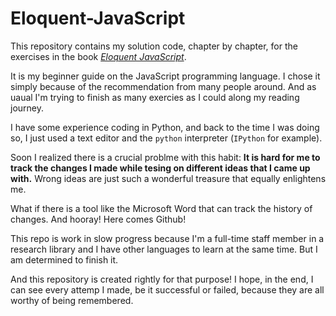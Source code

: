 # Eloquent-JavaScript
This repository contains my solution code, chapter by chapter, for the exercises in the book *[Eloquent JavaScript](https://eloquentjavascript.net/)*.

It is my beginner guide on the JavaScript programming language. 
I chose it simply because of the recommendation from many people around. And as uaual I'm trying to finish as many exercies as I could
along my reading journey.

I have some experience coding in Python, and back to the time I was doing so, I just used a text editor and the `python` interpreter (`IPython` for example).

Soon I realized there is a crucial problme with this habit: **It is hard for me to track the changes I made while tesing on different ideas that I came up with.** Wrong ideas are just such a wonderful treasure that equally enlightens me.

What if there is a tool like the Microsoft Word that can track the history of changes. And hooray! Here comes Github!

This repo is work in slow progress because I'm a full-time staff member in a
research library and I have other languages to learn at the same time. But I am
determined to finish it.  

And this repository is created rightly for that purpose! I hope, in the end, I can see every attemp I made, be it successful or failed, because they are all worthy of being remembered. 
